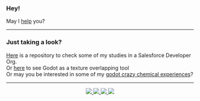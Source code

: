 ### Hey!  
May I [help](https://github.com/MDIVS/help) you?

---
### Just taking a look?  
[Here](https://github.com/MDIVS/salesforce-go-games) is a repository to check some of my studies in a Salesforce Developer Org.  
Or [here](https://github.com/MDIVS/GodotTextureOverlapper) to see Godot as a texture overlapping tool  
Or may you be interested in some of my [godot crazy chemical experiences](https://github.com/MDIVS/chemicals)?

---
<div align="center">
    <a href="https://www.youtube.com/channel/UCd2Nl0pywdqhX8Hk-hSE4Ew" target="_blank">
        <img src="https://img.shields.io/badge/YouTube-FF0000?style=for-the-badge&logo=youtube&logoColor=white" target="_blank">
    </a>
    <a href = "mailto:maiconoficialbr@gmail.com">
        <img src="https://img.shields.io/badge/-Gmail-%23333?style=for-the-badge&logo=gmail&logoColor=white" target="_blank">
    </a>
    <a href="https://www.linkedin.com/in/mdivs" target="_blank">
        <img src="https://img.shields.io/badge/-LinkedIn-%230077B5?style=for-the-badge&logo=linkedin&logoColor=white" target="_blank">
    </a>
    <a href="https://wa.me/5571985063146?text=Ol%C3%A1,%20vim%20pelo%20Github" target="_blanck">
        <img src="https://img.shields.io/badge/WhatsApp-25D366?style=for-the-badge&logo=whatsapp&logoColor=white"/>
    </a>
</div>

<br>

